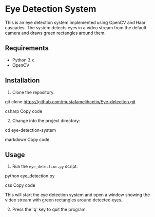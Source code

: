# Eye Detection System

This is an eye detection system implemented using OpenCV and Haar cascades. The system detects eyes in a video stream from the default camera and draws green rectangles around them.

## Requirements

- Python 3.x
- OpenCV

## Installation

1. Clone the repository:

git clone https://github.com/mustafamelihcetin/Eye-detection.git

csharp
Copy code

2. Change into the project directory:

cd eye-detection-system

markdown
Copy code

## Usage

1. Run the `eye_detection.py` script:

python eye_detection.py

css
Copy code

This will start the eye detection system and open a window showing the video stream with green rectangles around detected eyes.

2. Press the 'q' key to quit the program.
